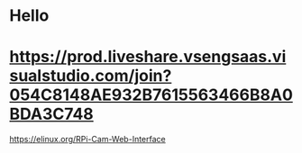 # Hello
#  https://prod.liveshare.vsengsaas.visualstudio.com/join?054C8148AE932B7615563466B8A0BDA3C748

https://elinux.org/RPi-Cam-Web-Interface
